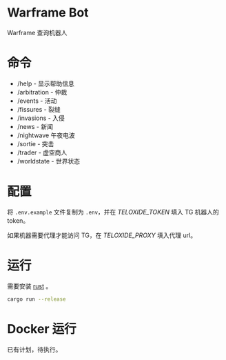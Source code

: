 # Warframe Bot

Warframe 查询机器人

# 命令

- /help - 显示帮助信息
- /arbitration - 仲裁
- /events - 活动
- /fissures - 裂缝
- /invasions - 入侵
- /news - 新闻
- /nightwave 午夜电波
- /sortie - 突击
- /trader - 虚空商人
- /worldstate - 世界状态

# 配置

将 `.env.example` 文件复制为 `.env`，并在 _TELOXIDE_TOKEN_ 填入 TG 机器人的 token。

如果机器需要代理才能访问 TG，在 _TELOXIDE_PROXY_ 填入代理 url。

# 运行

需要安装 [rust](https://www.rust-lang.org/zh-CN/learn/get-started) 。

```bash
cargo run --release
```
# Docker 运行

已有计划，待执行。 